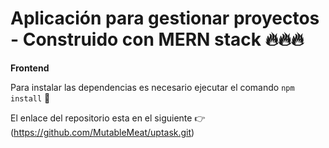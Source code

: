# Aplicación para gestionar proyectos - Construido con MERN stack 🔥🔥🔥

**Frontend**

Para instalar las dependencias es necesario ejecutar el comando `npm install` 🤘

El enlace del repositorio esta en el siguiente 👉 (https://github.com/MutableMeat/uptask.git)
